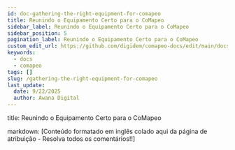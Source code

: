 ```yaml
---
id: doc-gathering-the-right-equipment-for-comapeo
title: Reunindo o Equipamento Certo para o CoMapeo
sidebar_label: Reunindo o Equipamento Certo para o CoMapeo
sidebar_position: 5
pagination_label: Reunindo o Equipamento Certo para o CoMapeo
custom_edit_url: https://github.com/digidem/comapeo-docs/edit/main/docs/getting-started---essentials/gathering-the-right-equipment-for-comapeo.md
keywords:
  - docs
  - comapeo
tags: []
slug: /gathering-the-right-equipment-for-comapeo
last_update:
  date: 9/22/2025
  author: Awana Digital
---
```


title: Reunindo o Equipamento Certo para o CoMapeo


markdown:
[Conteúdo formatado em inglês colado aqui da página de atribuição - Resolva todos os comentários!!]

